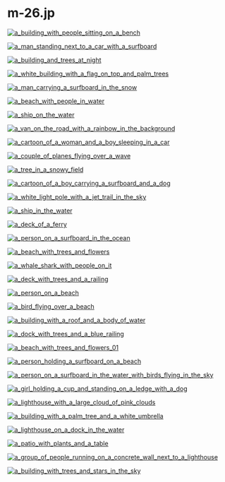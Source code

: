 # m-26.jp

<a href="a_building_with_people_sitting_on_a_bench.jpg"><img alt="a_building_with_people_sitting_on_a_bench" src="a_building_with_people_sitting_on_a_bench.jpg"></a>

<a href="a_man_standing_next_to_a_car_with_a_surfboard.jpg"><img alt="a_man_standing_next_to_a_car_with_a_surfboard" src="a_man_standing_next_to_a_car_with_a_surfboard.jpg"></a>

<a href="a_building_and_trees_at_night.jpg"><img alt="a_building_and_trees_at_night" src="a_building_and_trees_at_night.jpg"></a>

<a href="a_white_building_with_a_flag_on_top_and_palm_trees.jpg"><img alt="a_white_building_with_a_flag_on_top_and_palm_trees" src="a_white_building_with_a_flag_on_top_and_palm_trees.jpg"></a>

<a href="a_man_carrying_a_surfboard_in_the_snow.jpg"><img alt="a_man_carrying_a_surfboard_in_the_snow" src="a_man_carrying_a_surfboard_in_the_snow.jpg"></a>

<a href="a_beach_with_people_in_water.jpg"><img alt="a_beach_with_people_in_water" src="a_beach_with_people_in_water.jpg"></a>

<a href="a_ship_on_the_water.jpg"><img alt="a_ship_on_the_water" src="a_ship_on_the_water.jpg"></a>

<a href="a_van_on_the_road_with_a_rainbow_in_the_background.jpg"><img alt="a_van_on_the_road_with_a_rainbow_in_the_background" src="a_van_on_the_road_with_a_rainbow_in_the_background.jpg"></a>

<a href="a_cartoon_of_a_woman_and_a_boy_sleeping_in_a_car.jpg"><img alt="a_cartoon_of_a_woman_and_a_boy_sleeping_in_a_car" src="a_cartoon_of_a_woman_and_a_boy_sleeping_in_a_car.jpg"></a>

<a href="a_couple_of_planes_flying_over_a_wave.jpg"><img alt="a_couple_of_planes_flying_over_a_wave" src="a_couple_of_planes_flying_over_a_wave.jpg"></a>

<a href="a_tree_in_a_snowy_field.jpg"><img alt="a_tree_in_a_snowy_field" src="a_tree_in_a_snowy_field.jpg"></a>

<a href="a_cartoon_of_a_boy_carrying_a_surfboard_and_a_dog.jpg"><img alt="a_cartoon_of_a_boy_carrying_a_surfboard_and_a_dog" src="a_cartoon_of_a_boy_carrying_a_surfboard_and_a_dog.jpg"></a>

<a href="a_white_light_pole_with_a_jet_trail_in_the_sky.jpg"><img alt="a_white_light_pole_with_a_jet_trail_in_the_sky" src="a_white_light_pole_with_a_jet_trail_in_the_sky.jpg"></a>

<a href="a_ship_in_the_water.jpg"><img alt="a_ship_in_the_water" src="a_ship_in_the_water.jpg"></a>

<a href="a_deck_of_a_ferry.jpg"><img alt="a_deck_of_a_ferry" src="a_deck_of_a_ferry.jpg"></a>

<a href="a_person_on_a_surfboard_in_the_ocean.jpg"><img alt="a_person_on_a_surfboard_in_the_ocean" src="a_person_on_a_surfboard_in_the_ocean.jpg"></a>

<a href="a_beach_with_trees_and_flowers.jpg"><img alt="a_beach_with_trees_and_flowers" src="a_beach_with_trees_and_flowers.jpg"></a>

<a href="a_whale_shark_with_people_on_it.jpg"><img alt="a_whale_shark_with_people_on_it" src="a_whale_shark_with_people_on_it.jpg"></a>

<a href="a_deck_with_trees_and_a_railing.jpg"><img alt="a_deck_with_trees_and_a_railing" src="a_deck_with_trees_and_a_railing.jpg"></a>

<a href="a_person_on_a_beach.jpg"><img alt="a_person_on_a_beach" src="a_person_on_a_beach.jpg"></a>

<a href="a_bird_flying_over_a_beach.jpg"><img alt="a_bird_flying_over_a_beach" src="a_bird_flying_over_a_beach.jpg"></a>

<a href="a_building_with_a_roof_and_a_body_of_water.jpg"><img alt="a_building_with_a_roof_and_a_body_of_water" src="a_building_with_a_roof_and_a_body_of_water.jpg"></a>

<a href="a_dock_with_trees_and_a_blue_railing.jpg"><img alt="a_dock_with_trees_and_a_blue_railing" src="a_dock_with_trees_and_a_blue_railing.jpg"></a>

<a href="a_beach_with_trees_and_flowers_01.jpg"><img alt="a_beach_with_trees_and_flowers_01" src="a_beach_with_trees_and_flowers_01.jpg"></a>

<a href="a_person_holding_a_surfboard_on_a_beach.jpg"><img alt="a_person_holding_a_surfboard_on_a_beach" src="a_person_holding_a_surfboard_on_a_beach.jpg"></a>

<a href="a_person_on_a_surfboard_in_the_water_with_birds_flying_in_the_sky.jpg"><img alt="a_person_on_a_surfboard_in_the_water_with_birds_flying_in_the_sky" src="a_person_on_a_surfboard_in_the_water_with_birds_flying_in_the_sky.jpg"></a>

<a href="a_girl_holding_a_cup_and_standing_on_a_ledge_with_a_dog.jpg"><img alt="a_girl_holding_a_cup_and_standing_on_a_ledge_with_a_dog" src="a_girl_holding_a_cup_and_standing_on_a_ledge_with_a_dog.jpg"></a>

<a href="a_lighthouse_with_a_large_cloud_of_pink_clouds.jpg"><img alt="a_lighthouse_with_a_large_cloud_of_pink_clouds" src="a_lighthouse_with_a_large_cloud_of_pink_clouds.jpg"></a>

<a href="a_building_with_a_palm_tree_and_a_white_umbrella.jpg"><img alt="a_building_with_a_palm_tree_and_a_white_umbrella" src="a_building_with_a_palm_tree_and_a_white_umbrella.jpg"></a>

<a href="a_lighthouse_on_a_dock_in_the_water.jpg"><img alt="a_lighthouse_on_a_dock_in_the_water" src="a_lighthouse_on_a_dock_in_the_water.jpg"></a>

<a href="a_patio_with_plants_and_a_table.jpg"><img alt="a_patio_with_plants_and_a_table" src="a_patio_with_plants_and_a_table.jpg"></a>

<a href="a_group_of_people_running_on_a_concrete_wall_next_to_a_lighthouse.jpg"><img alt="a_group_of_people_running_on_a_concrete_wall_next_to_a_lighthouse" src="a_group_of_people_running_on_a_concrete_wall_next_to_a_lighthouse.jpg"></a>

<a href="a_building_with_trees_and_stars_in_the_sky.jpg"><img alt="a_building_with_trees_and_stars_in_the_sky" src="a_building_with_trees_and_stars_in_the_sky.jpg"></a>

